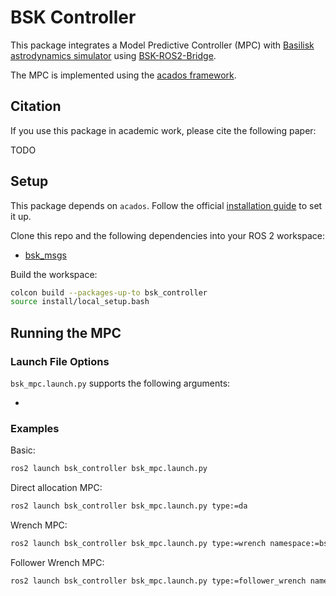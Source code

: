 # BSK Controller

This package integrates a Model Predictive Controller (MPC) with [Basilisk astrodynamics simulator](https://hanspeterschaub.info/basilisk/) using [BSK-ROS2-Bridge](https://github.com/Thomas-Chan-2019/srl-ros2-BSK-bridge.git).

The MPC is implemented using the [acados framework](https://github.com/acados/acados).

## Citation

If you use this package in academic work, please cite the following paper:

TODO

## Setup

This package depends on `acados`. Follow the official [installation guide](https://docs.acados.org/installation/) to set it up.

Clone this repo and the following dependencies into your ROS 2 workspace:

* [bsk\_msgs](https://github.com/E-Krantz/bsk_msgs.git)

Build the workspace:

```bash
colcon build --packages-up-to bsk_controller
source install/local_setup.bash
```

## Running the MPC 


### Launch File Options

`bsk_mpc.launch.py` supports the following arguments:

* 

### Examples
Basic:

```bash
ros2 launch bsk_controller bsk_mpc.launch.py
```

Direct allocation MPC:

```bash
ros2 launch bsk_controller bsk_mpc.launch.py type:=da
```

Wrench MPC:

```bash
ros2 launch bsk_controller bsk_mpc.launch.py type:=wrench namespace:=bskSat0
```

Follower Wrench MPC:

```bash
ros2 launch bsk_controller bsk_mpc.launch.py type:=follower_wrench namespace:=bskSat1 name_leader:=bskSat0
```
